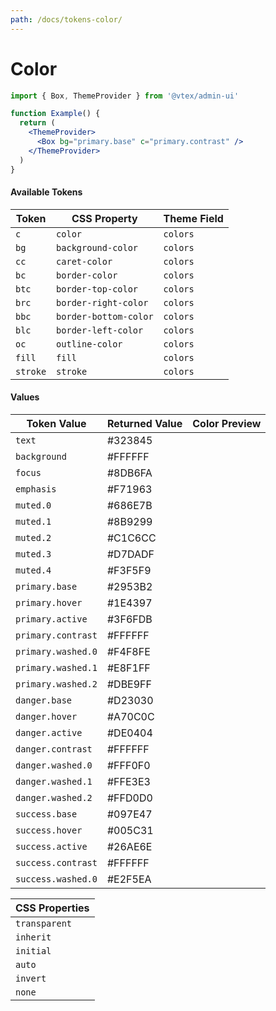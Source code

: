 ```yaml
---
path: /docs/tokens-color/
---
```


# Color

```jsx
import { Box, ThemeProvider } from '@vtex/admin-ui'

function Example() {
  return (
    <ThemeProvider>
      <Box bg="primary.base" c="primary.contrast" />
    </ThemeProvider>
  )
}
```

#### Available Tokens

| Token    | CSS Property          | Theme Field |
| -------- | --------------------- | ----------- |
| `c`      | `color`               | `colors`    |
| `bg`     | `background-color`    | `colors`    |
| `cc`     | `caret-color`         | `colors`    |
| `bc`     | `border-color`        | `colors`    |
| `btc`    | `border-top-color`    | `colors`    |
| `brc`    | `border-right-color`  | `colors`    |
| `bbc`    | `border-bottom-color` | `colors`    |
| `blc`    | `border-left-color`   | `colors`    |
| `oc`     | `outline-color`       | `colors`    |
| `fill`   | `fill`                | `colors`    |
| `stroke` | `stroke`              | `colors`    |

#### Values

| Token Value        | Returned Value | Color Preview               |
| ------------------ | -------------- | --------------------------- |
| `text`             | #323845        | <colorblock bg="#323845" /> |
| `background`       | #FFFFFF        | <colorblock bg="#FFFFFF" /> |
| `focus`            | #8DB6FA        | <colorblock bg="#8DB6FA" /> |
| `emphasis`         | #F71963        | <colorblock bg="#F71963" /> |
| `muted.0`          | #686E7B        | <colorblock bg="#686E7B" /> |
| `muted.1`          | #8B9299        | <colorblock bg="#8B9299" /> |
| `muted.2`          | #C1C6CC        | <colorblock bg="#C1C6CC" /> |
| `muted.3`          | #D7DADF        | <colorblock bg="#D7DADF" /> |
| `muted.4`          | #F3F5F9        | <colorblock bg="#F3F5F9" /> |
| `primary.base`     | #2953B2        | <colorblock bg="#2953B2" /> |
| `primary.hover`    | #1E4397        | <colorblock bg="#1E4397" /> |
| `primary.active`   | #3F6FDB        | <colorblock bg="#3F6FDB" /> |
| `primary.contrast` | #FFFFFF        | <colorblock bg="#FFFFFF" /> |
| `primary.washed.0` | #F4F8FE        | <colorblock bg="#F4F8FE" /> |
| `primary.washed.1` | #E8F1FF        | <colorblock bg="#E8F1FF" /> |
| `primary.washed.2` | #DBE9FF        | <colorblock bg="#DBE9FF" /> |
| `danger.base`      | #D23030        | <colorblock bg="#D23030" /> |
| `danger.hover`     | #A70C0C        | <colorblock bg="#A70C0C" /> |
| `danger.active`    | #DE0404        | <colorblock bg="#DE0404" /> |
| `danger.contrast`  | #FFFFFF        | <colorblock bg="#FFFFFF" /> |
| `danger.washed.0`  | #FFF0F0        | <colorblock bg="#FFF0F0" /> |
| `danger.washed.1`  | #FFE3E3        | <colorblock bg="#FFE3E3" /> |
| `danger.washed.2`  | #FFD0D0        | <colorblock bg="#FFD0D0" /> |
| `success.base`     | #097E47        | <colorblock bg="#097E47" /> |
| `success.hover`    | #005C31        | <colorblock bg="#005C31" /> |
| `success.active`   | #26AE6E        | <colorblock bg="#26AE6E" /> |
| `success.contrast` | #FFFFFF        | <colorblock bg="#FFFFFF" /> |
| `success.washed.0` | #E2F5EA        | <colorblock bg="#E2F5EA" /> |

| CSS Properties |
| -------------- |
| `transparent`  |
| `inherit`      |
| `initial`      |
| `auto`         |
| `invert`       |
| `none`         |
